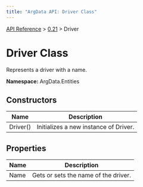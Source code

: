 ```yaml
---
title: "ArgData API: Driver Class"
---
```


[API Reference](/argdata/api/) &gt; [0.21](/argdata/api/0.21/) &gt; Driver

# Driver Class

Represents a driver with a name.

**Namespace:** ArgData.Entities

## Constructors

<table class="table table-bordered table-striped ">
<thead>
  <tr>
    <th>Name</th>
    <th>Description</th>
  </tr>
</thead>
<tbody>
  <tr>
    <td>Driver()</td>
    <td>Initializes a new instance of Driver.</td>
  </tr>
</tbody>
</table>


## Properties

<table class="table table-bordered table-striped ">
<thead>
  <tr>
    <th>Name</th>
    <th>Description</th>
  </tr>
</thead>
<tbody>
  <tr>
    <td>Name</td>
    <td>Gets or sets the name of the driver.</td>
  </tr>
</tbody>
</table>


